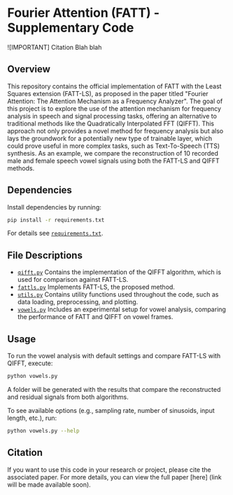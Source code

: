 # Fourier Attention (FATT) - Supplementary Code

![IMPORTANT] Citation 
Blah blah

## Overview

This repository contains the official implementation of FATT with the Least Squares extension (FATT-LS), as proposed in the paper titled "Fourier Attention: The Attention Mechanism as a Frequency Analyzer". The goal of this project is to explore the use of the attention mechanism for frequency analysis in speech and signal processing tasks, offering an alternative to traditional methods like the Quadratically Interpolated FFT (QIFFT). This approach not only provides a novel method for frequency analysis but also lays the groundwork for a potentially new type of trainable layer, which could prove useful in more complex tasks, such as Text-To-Speech (TTS) synthesis. As an example, we compare the reconstruction of 10 recorded male and female speech vowel signals using both the FATT-LS and QIFFT methods.

## Dependencies

Install dependencies by running:
```bash
pip install -r requirements.txt
```
For details see [`requirements.txt`](./requirements.txt).


## File Descriptions

- [`qifft.py`](./qifft.py) Contains the implementation of the QIFFT algorithm, which is used for comparison against FATT-LS.
- [`fattls.py`](./fattls.py) Implements FATT-LS, the proposed method.
- [`utils.py`](./utils.py) Contains utility functions used throughout the code, such as data loading, preprocessing, and plotting.
- [`vowels.py`](./vowels.py) Includes an experimental setup for vowel analysis, comparing the performance of FATT and QIFFT on vowel frames.

## Usage

To run the vowel analysis with default settings and compare FATT-LS with QIFFT, execute:

```bash
python vowels.py
```
A folder will be generated with the results that compare the reconstructed and residual signals from both algorithms.

To see available options (e.g., sampling rate, number of sinusoids, input length, etc.), run:
```bash
python vowels.py --help
```

## Citation

If you want to use this code in your research or project, please cite the associated paper. For more details, you can view the full paper [here] (link will be made available soon).
